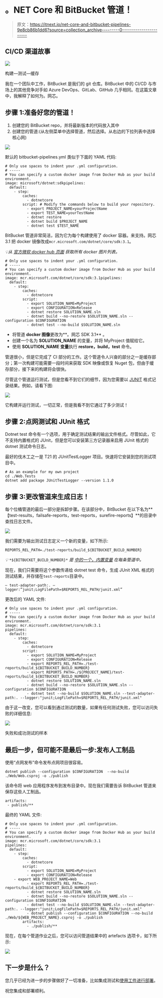 # 。NET Core 和 BitBucket 管道！

> 原文：<https://itnext.io/net-core-and-bitbucket-pipelines-9e8cb86b1dd6?source=collection_archive---------0----------------------->

## CI/CD 渠道故事

![](img/ad555f6ed98b168671e07cb1126a91f2.png)

构建—测试—缓存

我在一个团队中工作，BitBucket 是我们的 git 仓库。BitBucket 中的 CI/CD 与市场上的其他竞争对手如 Azure DevOps、GitLab、GitHub 几乎相同。在这篇文章中，我解释了如何为。网芯。

## 步骤 1:准备好您的管道！

1.  创建您的 BitBucket repo，并将最新版本的代码放入其中
2.  创建您的管道:(从左侧菜单中选择管道，然后选择。从右边的下拉列表中选择核心网)

![](img/4bfd24cc96b929f988d3f6df6faebdb3.png)

默认的 bitbucket-pipelines.yml 类似于下面的 YAML 代码:

```
# Only use spaces to indent your .yml configuration.
# -----
# You can specify a custom docker image from Docker Hub as your build environment.
image: microsoft/dotnet:sdkpipelines:
  default:
    - step:
        caches:
          - dotnetcore
        script: # Modify the commands below to build your repository.
          - export PROJECT_NAME=yourProjectName
          - export TEST_NAME=yourTestName
          - dotnet restore
          - dotnet build $PROJECT_NAME
          - dotnet test $TEST_NAME
```

BitBucket 管道非常简洁，因为它为每个构建使用了 docker 容器。来支持。网芯 3.1 把 docker 镜像改成`mcr.microsoft.com/dotnet/core/sdk:3.1`。

*💡从* [*官方微软 docker hub 页面*](https://hub.docker.com/_/microsoft-dotnet-core) *获取所有 docker 图片列表。*

```
# Only use spaces to indent your .yml configuration.
# -----
# You can specify a custom docker image from Docker Hub as your build environment.
image: mcr.microsoft.com/dotnet/core/sdk:3.1pipelines:
  default:
    - step:
        caches:
          - dotnetcore
        script: 
          - export SOLUTION_NAME=MyProject          
          - export CONFIGURATION=Release
          - dotnet restore SOLUTION_NAME.sln
          - dotnet build --no-restore $SOLUTION_NAME.sln --configuration $CONFIGURATION
          - dotnet test --no-build $SOLUTION_NAME.sln
```

*   将管道 **docker 图像**更改为**。网芯 SDK 3.1** 。
*   创建一个名为 **SOLUTION_NAME** 的变量，并将 MyProject 值赋给它。
*   使用 **SOLUTION_NAME 变量**执行 **restore，build，test** 命令。

管道很小，但是它完成了 CI 部分的工作。这个管道令人兴奋的部分之一是缓存部分；第一次构建可能需要一段时间来获取 SDK 映像或恢复 Nuget 包，但由于缓存部分，接下来的构建将会很快。

尽管这个管道运行测试，但是您看不到它们的细节，因为您需要以 [JUNIT](https://llg.cubic.org/docs/junit/) 格式记录结果。例如，请看下图:

![](img/c5d2212e72244d16a6b0d7b235b545e4.png)

它构建并运行测试，一切正常，但是我看不到它通过了多少测试！

## 步骤 2:点网测试和 JUnit 格式

Dotnet test 命令有一个选项，用于确定测试结果的输出文件格式。尽管如此，它不支持内置格式的 JUnit，但是您可以安装第三方记录器来启用 JUnit 格式的 dotnet 测试命令日志。

最好的伐木工之一是 T21 的 JUnitTestLogger 项目。快速将它安装到您的测试项目中。

```
# As an example for my own project
cd ./Web.Tests
dotnet add package JUnitTestLogger --version 1.1.0
```

## 步骤 3:更改管道来生成日志！

每个位桶管道的最后一部分是拆卸步骤。在该部分中，BitBucket 在以下名为**【test-results，failsafe-reports，test-reports，surefire-reports】**的目录中查找日志文件。

![](img/3e4a70c2267725b5759ec06fdfa1296e.png)

我们需要为输出测试日志定义一个新的变量，如下所示:

```
REPORTS_REL_PATH=./test-reports/build_${BITBUCKET_BUILD_NUMBER}
```

*💡* `*${BITBUCKET_BUILD_NUMBER}*` *是* [*中的一个，内置变量*](https://confluence.atlassian.com/bitbucket/variables-in-pipelines-794502608.html) *在每条管道中。*

现在，我们只需要将这个参数传递给 dotnet test 命令，生成 JUnit XML 格式的测试结果，并存储在`test-reports`目录中。

```
— test-adapter-path:. — logger:”junit;LogFilePath=$REPORTS_REL_PATH/junit.xml”
```

更改后的 YAML 文件:

```
# Only use spaces to indent your .yml configuration.
# -----
# You can specify a custom docker image from Docker Hub as your build environment.
image: mcr.microsoft.com/dotnet/core/sdk:3.1
pipelines:
  default:
    - step:
        caches:
          - dotnetcore
        script: 
          - export SOLUTION_NAME=MyProject          
          - export CONFIGURATION=Release
          - export REPORTS_REL_PATH=./test-reports/build_${BITBUCKET_BUILD_NUMBER}
          - export REPORTS_PATH=./${PROJECT_NAME}/test-reports/build_${BITBUCKET_BUILD_NUMBER}    
          - dotnet restore SOLUTION_NAME.sln
          - dotnet build --no-restore $SOLUTION_NAME.sln --configuration $CONFIGURATION
          - dotnet test --no-build $SOLUTION_NAME.sln --test-adapter-path:. --logger:"junit;LogFilePath=$REPORTS_REL_PATH/junit.xml"
```

由于这一改变，您可以看到通过测试的数量，如果有任何测试失败，您可以访问失败的详细信息:

![](img/c237b584580ce51e33a0b029cac189a2.png)

失败和成功测试的样本

## 最后一步，但可能不是最后一步:发布人工制品

使用“点网发布”命令发布点网项目很容易。

```
dotnet publish --configuration $CONFIGURATION  --no-build ./Web/Web.csproj -o ./publish
```

该命令将 web 应用程序发布到发布目录中。现在我们需要告诉 BitBucket 管道来保存这些人工制品。

```
artifacts:
 - publish/**
```

最终的 YAML 文件:

```
# Only use spaces to indent your .yml configuration.
# -----
# You can specify a custom docker image from Docker Hub as your build environment.
image: mcr.microsoft.com/dotnet/core/sdk:3.1
pipelines:
  default:
    - step:
        caches:
          - dotnetcore
        script: 
          - export SOLUTION_NAME=MyProject          
          - export CONFIGURATION=Release
    - export WEB_PROJECT_NAME=Web
          - export REPORTS_REL_PATH=./test-reports/build_${BITBUCKET_BUILD_NUMBER}  
          - dotnet restore SOLUTION_NAME.sln
          - dotnet build --no-restore $SOLUTION_NAME.sln --configuration $CONFIGURATION
          - dotnet test --no-build $SOLUTION_NAME.sln --test-adapter-path:. --logger:"junit;LogFilePath=$REPORTS_REL_PATH/junit.xml"
          - dotnet publish --configuration $CONFIGURATION --no-build ./Web/${WEB_PROJECT_NAME}.csproj -o ./publish
        artifacts: 
          - ./publish/**
```

现在，在每个管道作业之后，您可以访问管道结果中的 artefacts 选项卡，如下所示:

![](img/4594bdf6f6c7931da357fe88b579c55d.png)

## 下一步是什么？

您几乎已经为进一步的步骤做好了一切准备，比如集成测试和[使用工件进行部署](https://confluence.atlassian.com/bitbucket/using-artifacts-in-steps-935389074.html)。

祝您集成和部署顺利。